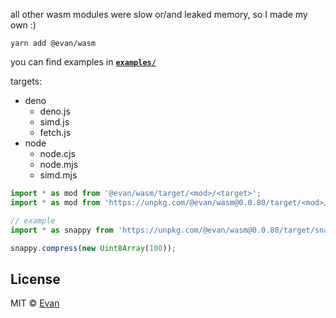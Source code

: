 all other wasm modules were slow or/and leaked memory, so I made my own :)

`yarn add @evan/wasm`

you can find examples in [**`examples/`**](https://github.com/evanwashere/wasm/tree/master/examples)

targets:
- deno
  - deno.js
  - simd.js
  - fetch.js
- node
  - node.cjs
  - node.mjs
  - simd.mjs

```js
import * as mod from '@evan/wasm/target/<mod>/<target>';
import * as mod from 'https://unpkg.com/@evan/wasm@0.0.80/target/<mod>/<target>';

// example
import * as snappy from 'https://unpkg.com/@evan/wasm@0.0.80/target/snappy/deno.js';

snappy.compress(new Uint8Array(100));
```

## License

MIT © [Evan](https://github.com/evanwashere)
